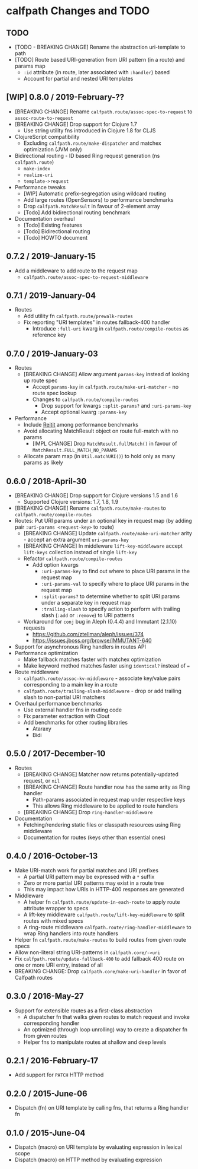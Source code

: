 # calfpath Changes and TODO


## TODO

* [TODO - BREAKING CHANGE] Rename the abstraction uri-template to path
* [TODO] Route based URI-generation from URI pattern (in a route) and params map
  - `:id` attribute (in route, later associated with `:handler`) based
  - Account for partial and nested URI templates


## [WIP] 0.8.0 / 2019-February-??

* [BREAKING CHANGE] Rename `calfpath.route/assoc-spec-to-request` to `assoc-route-to-request`
* [BREAKING CHANGE] Drop support for Clojure 1.7
  - Use string utility fns introduced in Clojure 1.8 for CLJS
* ClojureScript compatibility
  - Excluding `calfpath.route/make-dispatcher` and matchex optimization (JVM only)
* Bidirectional routing - ID based Ring request generation (ns `calfpath.route`)
  - `make-index`
  - `realize-uri`
  - `template->request`
* Performance tweaks
  - [WIP] Automatic prefix-segregation using wildcard routing
  - Add large routes (OpenSensors) to performance benchmarks
  - Drop `calfpath.MatchResult` in favour of 2-element array
  - [Todo] Add bidirectional routing benchmark
 * Documentation overhaul
   - [Todo] Existing features
   - [Todo] Bidirectional routing
   - [Todo] HOWTO document


## 0.7.2 / 2019-January-15

* Add a middleware to add route to the request map
  - `calfpath.route/assoc-spec-to-request-middleware`


## 0.7.1 / 2019-January-04

* Routes
  - Add utility fn `calfpath.route/prewalk-routes`
  - Fix reporting "URI templates" in routes fallback-400 handler
    - Introduce `:full-uri` kwarg in `calfpath.route/compile-routes` as reference key


## 0.7.0 / 2019-January-03

* Routes
  * [BREAKING CHANGE] Allow argument `params-key` instead of looking up route spec
    * Accept `params-key` in `calfpath.route/make-uri-matcher` - no route spec lookup
    * Changes to `calfpath.route/compile-routes`
      * Drop support for kwargs `:split-params?` and `:uri-params-key`
      * Accept optional kwarg `:params-key`
* Performance
  * Include [Reitit](https://github.com/metosin/reitit) among performance benchmarks
  * Avoid allocating MatchResult object on route full-match with no params
    * [IMPL CHANGE] Drop `MatchResult.fullMatch()` in favour of `MatchResult.FULL_MATCH_NO_PARAMS`
  * Allocate param map (in `Util.matchURI()`) to hold only as many params as likely


## 0.6.0 / 2018-April-30

* [BREAKING CHANGE] Drop support for Clojure versions 1.5 and 1.6
  * Supported Clojure versions: 1.7, 1.8, 1.9
* [BREAKING CHANGE] Rename `calfpath.route/make-routes` to `calfpath.route/compile-routes`
* Routes: Put URI params under an optional key in request map (by adding pair `:uri-params <request-key>` to route)
  * [BREAKING CHANGE] Update `calfpath.route/make-uri-matcher` arity - accept an extra argument `uri-params-key`
  * [BREAKING CHANGE] In middleware `lift-key-middleware` accept `lift-keys` collection instead of single `lift-key`
  * Refactor `calfpath.route/compile-routes`
    * Add option kwargs
      * `:uri-params-key` to find out where to place URI params in the request map
      * `:uri-params-val` to specify where to place URI params in the request map
      * `:split-params?` to determine whether to split URI params under a separate key in request map
      * `:trailing-slash` to specify action to perform with trailing slash (`:add` or `:remove`) to URI patterns
  * Workaround for `conj` bug in Aleph (0.4.4) and Immutant (2.1.10) requests
    * https://github.com/ztellman/aleph/issues/374
    * https://issues.jboss.org/browse/IMMUTANT-640
* Support for asynchronous Ring handlers in routes API
* Performance optimization
  * Make fallback matches faster with matchex optimization
  * Make keyword method matches faster using `identical?` instead of `=`
* Route middleware
  * `calfpath.route/assoc-kv-middleware` - associate key/value pairs corresponding to a main key in a route
  * `calfpath.route/trailing-slash-middleware` - drop or add trailing slash to non-partial URI matchers
* Overhaul performance benchmarks
  * Use external handler fns in routing code
  * Fix parameter extraction with Clout
  * Add benchmarks for other routing libraries
    * Ataraxy
    * Bidi


## 0.5.0 / 2017-December-10

* Routes
  * [BREAKING CHANGE] Matcher now returns potentially-updated request, or `nil`
  * [BREAKING CHANGE] Route handler now has the same arity as Ring handler
    * Path-params associated in request map under respective keys
    * This allows Ring middleware to be applied to route handlers
  * [BREAKING CHANGE] Drop `ring-handler-middleware`
* Documentation
  * Fetching/rendering static files or classpath resources using Ring middleware
  * Documentation for routes (keys other than essential ones)


## 0.4.0 / 2016-October-13

* Make URI-match work for partial matches and URI prefixes
  * A partial URI pattern may be expressed with a `*` suffix
  * Zero or more partial URI patterns may exist in a route tree
  * This may impact how URIs in HTTP-400 responses are generated
* Middleware
  * A helper fn `calfpath.route/update-in-each-route` to apply route attribute wrapper to specs
  * A lift-key middleware `calfpath.route/lift-key-middleware` to split routes with mixed specs
  * A ring-route middleware `calfpath.route/ring-handler-middleware` to wrap Ring handlers into route handlers
* Helper fn `calfpath.route/make-routes` to build routes from given route specs
* Allow non-literal string URI-patterns in `calfpath.core/->uri`
* Fix `calfpath.route/update-fallback-400` to add fallback 400 route on one or more URI entry, instead of all
* BREAKING CHANGE: Drop `calfpath.core/make-uri-handler` in favor of Calfpath routes


## 0.3.0 / 2016-May-27

* Support for extensible routes as a first-class abstraction
  * A dispatcher fn that walks given routes to match request and invoke corresponding handler
  * An optimized (through loop unrolling) way to create a dispatcher fn from given routes
  * Helper fns to manipulate routes at shallow and deep levels


## 0.2.1 / 2016-February-17

* Add support for `PATCH` HTTP method


## 0.2.0 / 2015-June-06

* Dispatch (fn) on URI template by calling fns, that returns a Ring handler fn


## 0.1.0 / 2015-June-04

* Dispatch (macro) on URI template by evaluating expression in lexical scope
* Dispatch (macro) on HTTP method by evaluating expression
